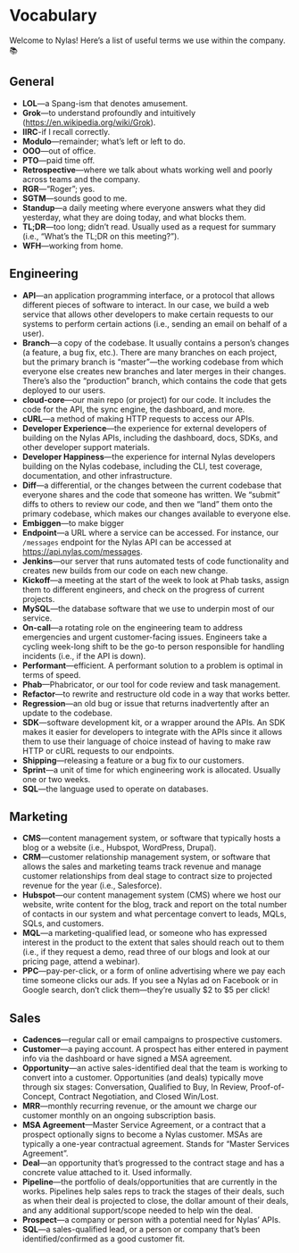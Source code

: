 # Vocabulary

Welcome to Nylas! Here’s a list of useful terms we use within the company. 📚 

## General
- **LOL**—a Spang-ism that denotes amusement.
- **Grok**—to understand profoundly and intuitively (https://en.wikipedia.org/wiki/Grok).
- **IIRC**-if I recall correctly.
- **Modulo**—remainder; what’s left or left to do.
- **OOO**—out of office.
- **PTO**—paid time off.
- **Retrospective**—where we talk about whats working well and poorly across teams and the company.
- **RGR**—“Roger”; yes.
- **SGTM**—sounds good to me.
- **Standup**—a daily meeting where everyone answers what they did yesterday, what they are doing today, and what blocks them.
- **TL;DR**—too long; didn’t read. Usually used as a request for summary (i.e., “What’s the TL;DR on this meeting?”).
- **WFH**—working from home.

## Engineering
- **API**—an application programming interface, or a protocol that allows different pieces of software to interact. In our case, we build a web service that allows other developers to make certain requests to our systems to perform certain actions (i.e., sending an email on behalf of a user).
- **Branch**—a copy of the codebase. It usually contains a person’s changes (a feature, a bug fix, etc.). There are many branches on each project, but the primary branch is “master”—the working codebase from which everyone else creates new branches and later merges in their changes. There’s also the “production” branch, which contains the code that gets deployed to our users.
- **cloud-core**—our main repo (or project) for our code. It includes the code for the API, the sync engine, the dashboard, and more.
- **cURL**—a method of making HTTP requests to access our APIs.
- **Developer Experience**—the experience for external developers of building on the Nylas APIs, including the dashboard, docs, SDKs, and other developer support materials.
- **Developer Happiness**—the experience for internal Nylas developers building on the Nylas codebase, including the CLI, test coverage, documentation, and other infrastructure.
- **Diff**—a differential, or the changes between the current codebase that everyone shares and the code that someone has written. We “submit” diffs to others to review our code, and then we “land” them onto the primary codebase, which makes our changes available to everyone else.
- **Embiggen**—to make bigger
- **Endpoint**—a URL where a service can be accessed. For instance, our `/messages` endpoint for the Nylas API can be accessed at https://api.nylas.com/messages.
- **Jenkins**—our server that runs automated tests of code functionality and creates new builds from our code on each new change.
- **Kickoff**—a meeting at the start of the week to look at Phab tasks, assign them to different engineers, and check on the progress of current projects.
- **MySQL**—the database software that we use to underpin most of our service.
- **On-call**—a rotating role on the engineering team to address emergencies and urgent customer-facing issues. Engineers take a cycling week-long shift to be the go-to person responsible for handling incidents (i.e., if the API is down).
- **Performant**—efficient. A performant solution to a problem is optimal in terms of speed.
- **Phab**—Phabricator, or our tool for code review and task management.
- **Refactor**—to rewrite and restructure old code in a way that works better.
- **Regression**—an old bug or issue that returns inadvertently after an update to the codebase.
- **SDK**—software development kit, or a wrapper around the APIs. An SDK makes it easier for developers to integrate with the APIs since it allows them to use their language of choice instead of having to make raw HTTP or cURL requests to our endpoints.
- **Shipping**—releasing a feature or a bug fix to our customers.
- **Sprint**—a unit of time for which engineering work is allocated. Usually one or two weeks.
- **SQL**—the language used to operate on databases.

## Marketing
- **CMS**—content management system, or software that typically hosts a blog or a website (i.e., Hubspot, WordPress, Drupal).
- **CRM**—customer relationship management system, or software that allows the sales and marketing teams track revenue and manage customer relationships from deal stage to contract size to projected revenue for the year (i.e., Salesforce).
- **Hubspot**—our content management system (CMS) where we host our website, write content for the blog, track and report on the total number of contacts in our system and what percentage convert to leads, MQLs, SQLs, and customers.
- **MQL**—a marketing-qualified lead, or someone who has expressed interest in the product to the extent that sales should reach out to them (i.e., if they request a demo, read three of our blogs and look at our pricing page, attend a webinar).
- **PPC**—pay-per-click, or a form of online advertising where we pay each time someone clicks our ads. If you see a Nylas ad on Facebook or in Google search, don’t click them—they’re usually $2 to $5 per click!

## Sales
- **Cadences**—regular call or email campaigns to prospective customers.
- **Customer**—a paying account. A prospect has either entered in payment info via the dashboard or have signed a MSA agreement.
- **Opportunity**—an active sales-identified deal that the team is working to convert into a customer. Opportunities (and deals) typically move through six stages: Conversation, Qualified to Buy, In Review, Proof-of-Concept, Contract Negotiation, and Closed Win/Lost.
- **MRR**—monthly recurring revenue, or the amount we charge our customer monthly on an ongoing subscription basis.
- **MSA Agreement**—Master Service Agreement, or a contract that a prospect optionally signs to become a Nylas customer. MSAs are typically a one-year contractual agreement. Stands for “Master Services Agreement”.
- **Deal**—an opportunity that’s progressed to the contract stage and has a concrete value attached to it. Used informally.
- **Pipeline**—the portfolio of deals/opportunities that are currently in the works. Pipelines help sales reps to track the stages of their deals, such as when their deal is projected to close, the dollar amount of their deals, and any additional support/scope needed to help win the deal.
- **Prospect**—a company or person with a potential need for Nylas’ APIs.
- **SQL**—a sales-qualified lead, or a person or company that’s been identified/confirmed as a good customer fit.
